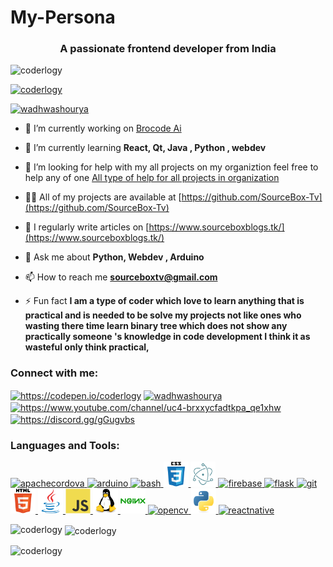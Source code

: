 # My-Persona
<h3 align="center">A passionate frontend developer from India</h3>

<p align="left"> <img src="https://komarev.com/ghpvc/?username=coderlogy&label=Profile%20views&color=0e75b6&style=flat" alt="coderlogy" /> </p>

<p align="left"> <a href="https://github.com/ryo-ma/github-profile-trophy"><img src="https://github-profile-trophy.vercel.app/?username=coderlogy" alt="coderlogy" /></a> </p>

<p align="left"> <a href="https://twitter.com/wadhwashourya" target="blank"><img src="https://img.shields.io/twitter/follow/wadhwashourya?logo=twitter&style=for-the-badge" alt="wadhwashourya" /></a> </p>

- 🔭 I’m currently working on [Brocode Ai](https://github.com/SourceBox-Tv/Bro-aiwithpython)

- 🌱 I’m currently learning **React, Qt, Java , Python , webdev**

- 🤝 I’m looking for help with my all projects on my organiztion feel free to help any of one [All type of help for all projects in organization](https://github.com/SourceBox-Tv)

- 👨‍💻 All of my projects are available at [https://github.com/SourceBox-Tv](https://github.com/SourceBox-Tv)

- 📝 I regularly write articles on [https://www.sourceboxblogs.tk/](https://www.sourceboxblogs.tk/)

- 💬 Ask me about **Python, Webdev , Arduino**

- 📫 How to reach me **sourceboxtv@gmail.com**

- ⚡ Fun fact **I am a type of coder which love to learn anything that is practical and is needed to be solve my projects not like ones who wasting there time learn binary tree which does not show any practically someone 's knowledge in code development I think it as wasteful only think practical,**

<h3 align="left">Connect with me:</h3>
<p align="left">
<a href="https://codepen.io/https://codepen.io/coderlogy" target="blank"><img align="center" src="https://raw.githubusercontent.com/rahuldkjain/github-profile-readme-generator/neutral-icons/src/images/icons/Social/codepen.svg" alt="https://codepen.io/coderlogy" height="30" width="40" /></a>
<a href="https://twitter.com/wadhwashourya" target="blank"><img align="center" src="https://raw.githubusercontent.com/rahuldkjain/github-profile-readme-generator/neutral-icons/src/images/icons/Social/twitter.svg" alt="wadhwashourya" height="30" width="40" /></a>
<a href="https://www.youtube.com/channel/UC4-BRxXYcfADtkPa_qE1Xhw?sub_confirmation=1" target="blank"><img align="center" src="https://raw.githubusercontent.com/rahuldkjain/github-profile-readme-generator/neutral-icons/src/images/icons/Social/youtube.svg" alt="https://www.youtube.com/channel/uc4-brxxycfadtkpa_qe1xhw" height="30" width="40" /></a>
<a href="https://discord.gg/https://discord.gg/gGugvbs" target="blank"><img align="center" src="https://raw.githubusercontent.com/rahuldkjain/github-profile-readme-generator/neutral-icons/src/images/icons/Social/discord.svg" alt="https://discord.gg/gGugvbs" height="30" width="40" /></a>
</p>

<h3 align="left">Languages and Tools:</h3>
<p align="left"> <a href="https://cordova.apache.org/" target="_blank"> <img src="https://www.vectorlogo.zone/logos/apache_cordova/apache_cordova-icon.svg" alt="apachecordova" width="40" height="40"/> </a> <a href="https://www.arduino.cc/" target="_blank"> <img src="https://cdn.worldvectorlogo.com/logos/arduino-1.svg" alt="arduino" width="40" height="40"/> </a> <a href="https://www.gnu.org/software/bash/" target="_blank"> <img src="https://www.vectorlogo.zone/logos/gnu_bash/gnu_bash-icon.svg" alt="bash" width="40" height="40"/> </a> <a href="https://www.w3schools.com/css/" target="_blank"> <img src="https://raw.githubusercontent.com/devicons/devicon/master/icons/css3/css3-original-wordmark.svg" alt="css3" width="40" height="40"/> </a> <a href="https://www.electronjs.org" target="_blank"> <img src="https://raw.githubusercontent.com/devicons/devicon/master/icons/electron/electron-original.svg" alt="electron" width="40" height="40"/> </a> <a href="https://firebase.google.com/" target="_blank"> <img src="https://www.vectorlogo.zone/logos/firebase/firebase-icon.svg" alt="firebase" width="40" height="40"/> </a> <a href="https://flask.palletsprojects.com/" target="_blank"> <img src="https://www.vectorlogo.zone/logos/pocoo_flask/pocoo_flask-icon.svg" alt="flask" width="40" height="40"/> </a> <a href="https://git-scm.com/" target="_blank"> <img src="https://www.vectorlogo.zone/logos/git-scm/git-scm-icon.svg" alt="git" width="40" height="40"/> </a> <a href="https://www.w3.org/html/" target="_blank"> <img src="https://raw.githubusercontent.com/devicons/devicon/master/icons/html5/html5-original-wordmark.svg" alt="html5" width="40" height="40"/> </a> <a href="https://www.java.com" target="_blank"> <img src="https://raw.githubusercontent.com/devicons/devicon/master/icons/java/java-original.svg" alt="java" width="40" height="40"/> </a> <a href="https://developer.mozilla.org/en-US/docs/Web/JavaScript" target="_blank"> <img src="https://raw.githubusercontent.com/devicons/devicon/master/icons/javascript/javascript-original.svg" alt="javascript" width="40" height="40"/> </a> <a href="https://www.linux.org/" target="_blank"> <img src="https://raw.githubusercontent.com/devicons/devicon/master/icons/linux/linux-original.svg" alt="linux" width="40" height="40"/> </a> <a href="https://www.nginx.com" target="_blank"> <img src="https://raw.githubusercontent.com/devicons/devicon/master/icons/nginx/nginx-original.svg" alt="nginx" width="40" height="40"/> </a> <a href="https://opencv.org/" target="_blank"> <img src="https://www.vectorlogo.zone/logos/opencv/opencv-icon.svg" alt="opencv" width="40" height="40"/> </a> <a href="https://www.python.org" target="_blank"> <img src="https://raw.githubusercontent.com/devicons/devicon/master/icons/python/python-original.svg" alt="python" width="40" height="40"/> </a> <a href="https://reactnative.dev/" target="_blank"> <img src="https://reactnative.dev/img/header_logo.svg" alt="reactnative" width="40" height="40"/> </a> </p>

<p><img align="left" src="https://github-readme-stats.vercel.app/api/top-langs?username=coderlogy&show_icons=true&locale=en&layout=compact" alt="coderlogy" /></p>

<p>&nbsp;<img align="center" src="https://github-readme-stats.vercel.app/api?username=coderlogy&show_icons=true&locale=en" alt="coderlogy" /></p>

<p><img align="center" src="https://github-readme-streak-stats.herokuapp.com/?user=coderlogy&" alt="coderlogy" /></p>
